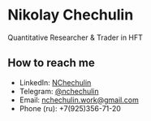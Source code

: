 # Nikolay Chechulin

Quantitative Researcher & Trader in HFT

<!-- - 🔭 I’m currently working on ... -->
<!-- - 🌱 I’m currently learning Rust and Graph Neural Networks -->
<!-- - 👯 I’m looking to collaborate on ... -->
<!-- - 🤔 I’m looking for help with ... -->
<!-- - 💬 Ask me about ... -->
## How to reach me
- LinkedIn:  [NChechulin](https://www.linkedin.com/in/nchechulin/)
- Telegram: [@nchechulin](https://t.me/nchechulin)
- Email: nchechulin.work@gmail.com
- Phone (ru): +7(925)356-71-20
<!-- - 😄 Pronouns: ... -->
<!-- - ⚡ Fun fact: ... -->


<!--
**NChechulin/NChechulin** is a ✨ _special_ ✨ repository because its `README.md` (this file) appears on your GitHub profile.

Here are some ideas to get you started:

- 🔭 I’m currently working on ...
- 🌱 I’m currently learning ...
- 👯 I’m looking to collaborate on ...
- 🤔 I’m looking for help with ...
- 💬 Ask me about ...
- 📫 How to reach me: ...
- 😄 Pronouns: ...
- ⚡ Fun fact: ...
-->

<!--
## Coding stats

![GitHub stats](https://github-readme-stats.vercel.app/api?username=nchechulin&show_icons=true&theme=radical&count_private=true)

[![GitHub Streak](https://streak-stats.demolab.com?user=NChechulin&theme=radical&date_format=M%20j%5B%2C%20Y%5D)](https://git.io/streak-stats)

![Coding stats](https://github-readme-stats.vercel.app/api/wakatime?username=NChechulin&api_domain=wakapi.dev&custom_title=NChechulin%27s%20Weekly%20Coding%20Stats&theme=radical&show_icons=true&layout=compact)
-->

